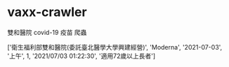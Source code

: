 # vaxx-crawler

雙和醫院 covid-19 疫苗 爬蟲

['衛生福利部雙和醫院(委託臺北醫學大學興建經營)', 'Moderna', '2021-07-03', '上午', 1, '2021/07/03 01:22:30', '適用72歲以上長者']
